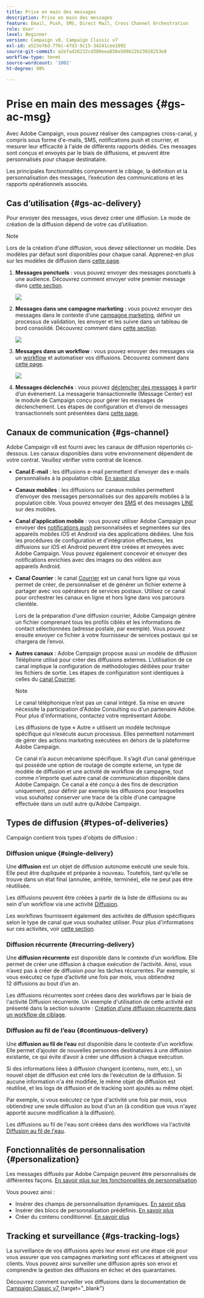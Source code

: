 ```yaml
---
title: Prise en main des messages
description: Prise en main des messages
feature: Email, Push, SMS, Direct Mail, Cross Channel Orchestration
role: User
level: Beginner
version: Campaign v8, Campaign Classic v7
exl-id: a523e76d-776c-47d3-9c15-34241cee1092
source-git-commit: a2efad26232cd380eea850a589b22b23928253e8
workflow-type: tm+mt
source-wordcount: '1002'
ht-degree: 98%

---
```


# Prise en main des messages {#gs-ac-msg}

Avec Adobe Campaign, vous pouvez réaliser des campagnes cross-canal, y compris sous forme d&#39;e-mails, SMS, notifications push et courrier, et mesurer leur efficacité à l&#39;aide de différents rapports dédiés. Ces messages sont conçus et envoyés par le biais de diffusions, et peuvent être personnalisés pour chaque destinataire.

Les principales fonctionnalités comprennent le ciblage, la définition et la personnalisation des messages, l’exécution des communications et les rapports opérationnels associés.

## Cas d’utilisation {#gs-ac-delivery}

Pour envoyer des messages, vous devez créer une diffusion. Le mode de création de la diffusion dépend de votre cas d’utilisation.

>[!NOTE]
>
>Lors de la création d’une diffusion, vous devez sélectionner un modèle. Des modèles par défaut sont disponibles pour chaque canal. Apprenez-en plus sur les modèles de diffusion dans [cette page](../send/create-templates.md).

1. **Messages ponctuels** : vous pouvez envoyer des messages ponctuels à une audience. Découvrez comment envoyer votre premier message dans [cette section](create-message.md).

   ![](assets/send-email.png)

1. **Messages dans une campagne marketing** : vous pouvez envoyer des messages dans le contexte d’une [campagne marketing](campaigns.md), définir un processus de validation, les envoyer et les suivre dans un tableau de bord consolidé. Découvrez comment dans [cette section](../../automation/campaigns/marketing-campaign-deliveries.md).

   ![](assets/deliveries-in-a-campaign.png)

1. **Messages dans un workflow** : vous pouvez envoyer des messages via un [workflow](../config/workflows.md) et automatiser vos diffusions. Découvrez comment dans [cette page](../../automation/workflow/delivery.md).

   ![](assets/send-in-a-wf.png)

1. **Messages déclenchés** : vous pouvez [déclencher des messages](../send/transactional.md) à partir d’un événement. La messagerie transactionnelle (Message Center) est le module de Campaign conçu pour gérer les messages de déclenchement. Les étapes de configuration et d’envoi de messages transactionnels sont présentées dans [cette page](../send/transactional.md).

## Canaux de communication {#gs-channel}

Adobe Campaign v8 est fourni avec les canaux de diffusion répertoriés ci-dessous. Les canaux disponibles dans votre environnement dépendent de votre contrat. Veuillez vérifier votre contrat de licence.

* **Canal E-mail** : les diffusions e-mail permettent d&#39;envoyer des e-mails personnalisés à la population cible. [En savoir plus](../send/email.md)

* **Canaux mobiles** : les diffusions sur canaux mobiles permettent d’envoyer des messages personnalisés sur des appareils mobiles à la population cible. Vous pouvez envoyer des [SMS](../send/sms/sms.md) et des messages [LINE](../send/line.md) sur des mobiles.

* **Canal d’application mobile** : vous pouvez utiliser Adobe Campaign pour envoyer des [notifications push](../send/push.md) personnalisées et segmentées sur des appareils mobiles iOS et Android via des applications dédiées. Une fois les procédures de configuration et d’intégration effectuées, les diffusions sur iOS et Android peuvent être créées et envoyées avec Adobe Campaign. Vous pouvez également concevoir et envoyer des notifications enrichies avec des images ou des vidéos aux appareils Android.

* **Canal Courrier** : le canal [Courrier](../send/direct-mail.md) est un canal hors ligne qui vous permet de créer, de personnaliser et de générer un fichier externe à partager avec vos opérateurs de services postaux. Utilisez ce canal pour orchestrer les canaux en ligne et hors ligne dans vos parcours clientèle.

  Lors de la préparation d’une diffusion courrier, Adobe Campaign génère un fichier comprenant tous les profils ciblés et les informations de contact sélectionnées (adresse postale, par exemple). Vous pouvez ensuite envoyer ce fichier à votre fournisseur de services postaux qui se chargera de l’envoi.


* **Autres canaux** : Adobe Campaign propose aussi un modèle de diffusion Téléphone utilisé pour créer des diffusions externes. L’utilisation de ce canal implique la configuration de méthodologies dédiées pour traiter les fichiers de sortie. Les étapes de configuration sont identiques à celles du [canal Courrier](../send/direct-mail.md).

  >[!NOTE]
  >
  >Le canal téléphonique n’est pas un canal intégré. Sa mise en œuvre nécessite la participation d&#39;Adobe Consulting ou d&#39;un partenaire Adobe. Pour plus d&#39;informations, contactez votre représentant Adobe.

  Les diffusions de type « Autre » utilisent un modèle technique spécifique qui n’exécute aucun processus. Elles permettent notamment de gérer des actions marketing exécutées en dehors de la plateforme Adobe Campaign.

  Ce canal n’a aucun mécanisme spécifique. Il s’agit d’un canal générique qui possède une option de routage de compte externe, un type de modèle de diffusion et une activité de workflow de campagne, tout comme n’importe quel autre canal de communication disponible dans Adobe Campaign. Ce canal a été conçu à des fins de description uniquement, pour définir par exemple les diffusions pour lesquelles vous souhaitez conserver une trace de la cible d’une campagne effectuée dans un outil autre qu’Adobe Campaign.

## Types de diffusion {#types-of-deliveries}

Campaign contient trois types d&#39;objets de diffusion :

### Diffusion unique {#single-delivery}

Une **diffusion** est un objet de diffusion autonome exécuté une seule fois. Elle peut être dupliquée et préparée à nouveau. Toutefois, tant qu&#39;elle se trouve dans un état final (annulée, arrêtée, terminée), elle ne peut pas être réutilisée.

Les diffusions peuvent être créées à partir de la liste de diffusions ou au sein d&#39;un workflow via une activité [Diffusion](../../automation/workflow/delivery.md).

 Les workflows fournissent également des activités de diffusion spécifiques selon le type de canal que vous souhaitez utiliser. Pour plus d&#39;informations sur ces activités, voir [cette section](../../automation/workflow/cross-channel-deliveries.md).

### Diffusion récurrente {#recurring-delivery}

Une **diffusion récurrente** est disponible dans le contexte d’un workflow. Elle permet de créer une diffusion à chaque exécution de l’activité. Ainsi, vous n’avez pas à créer de diffusion pour les tâches récurrentes. Par exemple, si vous exécutez ce type d’activité une fois par mois, vous obtiendrez 12 diffusions au bout d’un an.

Les diffusions récurrentes sont créées dans des workflows par le biais de l&#39;activité [](../../automation/workflow/recurring-delivery.md)Diffusion récurrente. Un exemple d&#39;utilisation de cette activité est présenté dans la section suivante : [Création d’une diffusion récurrente dans un workflow de ciblage](../../automation/workflow/send-a-birthday-email.md).

### Diffusion au fil de l’eau {#continuous-delivery}

Une **diffusion au fil de l’eau** est disponible dans le contexte d’un workflow. Elle permet d’ajouter de nouvelles personnes destinataires à une diffusion existante, ce qui évite d’avoir à créer une diffusion à chaque exécution.

Si des informations liées à diffusion changent (contenu, nom, etc.), un nouvel objet de diffusion est créé lors de l&#39;exécution de la diffusion. Si aucune information n&#39;a été modifiée, le même objet de diffusion est réutilisé, et les logs de diffusion et de tracking sont ajoutés au même objet.

Par exemple, si vous exécutez ce type d&#39;activité une fois par mois, vous obtiendrez une seule diffusion au bout d&#39;un an (à condition que vous n&#39;ayez apporté aucune modification à la diffusion).

Les diffusions au fil de l&#39;eau sont créées dans des workflows via l&#39;activité [Diffusion au fil de l&#39;eau](../../automation/workflow/continuous-delivery.md).

## Fonctionnalités de personnalisation {#personalization}

Les messages diffusés par Adobe Campaign peuvent être personnalisés de différentes façons. [En savoir plus sur les fonctionnalités de personnalisation](../send/personalize.md)

Vous pouvez ainsi :

* Insérer des champs de personnalisation dynamiques. [En savoir plus](../send/personalization-fields.md)
* Insérer des blocs de personnalisation prédéfinis. [En savoir plus](../send/personalization-blocks.md)
* Créer du contenu conditionnel. [En savoir plus](../send/conditions.md)


## Tracking et surveillance {#gs-tracking-logs}

La surveillance de vos diffusions après leur envoi est une étape clé pour vous assurer que vos campagnes marketing sont efficaces et atteignent vos clients. Vous pouvez ainsi surveiller une diffusion après son envoi et comprendre la gestion des diffusions en échec et des quarantaines.

Découvrez comment surveiller vos diffusions dans la documentation de [Campaign Classic v7 ](https://experienceleague.adobe.com/docs/campaign-classic/using/sending-messages/monitoring-deliveries/about-delivery-monitoring.html?lang=fr#sending-messages){target="_blank"}
